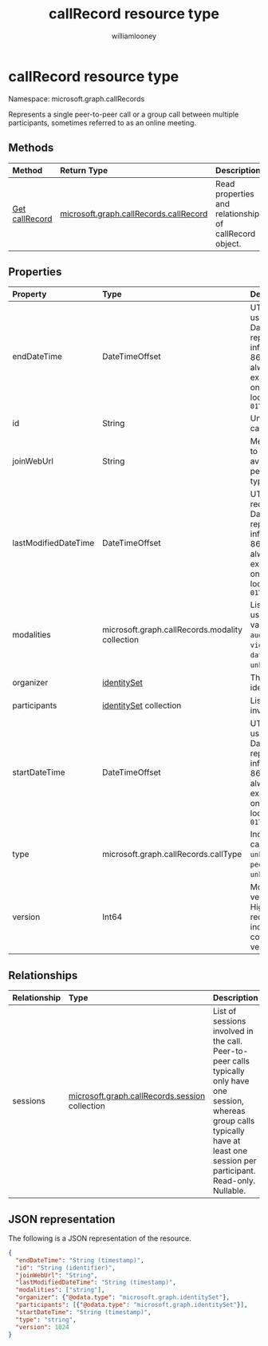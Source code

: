 ﻿---
title: "callRecord resource type"
description: "The callRecord type"
localization_priority: Normal
author: "williamlooney"
ms.prod: "cloud-communications"
doc_type: "resourcePageType"
---

# callRecord resource type

Namespace: microsoft.graph.callRecords

Represents a single peer-to-peer call or a group call between multiple participants, sometimes referred to as an online meeting.

## Methods

| Method                                                 | Return Type                                                         | Description                                             |
| :----------------------------------------------------- | :------------------------------------------------------------------ | :------------------------------------------------------ |
| [Get callRecord](../api/callrecords-callrecord-get.md) | [microsoft.graph.callRecords.callRecord](callrecords-callrecord.md) | Read properties and relationships of callRecord object. |

## Properties

| Property             | Type                                            | Description                                                                                                                                                                                                                                         |
| :------------------- | :---------------------------------------------- | :-------------------------------------------------------------------------------------------------------------------------------------------------------------------------------------------------------------------------------------------------- |
| endDateTime          | DateTimeOffset                                  | UTC time when the last user left the call. The DateTimeOffset type represents date and time information using ISO 8601 format and is always in UTC time. For example, midnight UTC on Jan 1, 2014 would look like this: `'2014-01-01T00:00:00Z'`    |
| id                   | String                                          | Unique identifier for the call record. Read-only.                                                                                                                                                                                                   |
| joinWebUrl           | String                                          | Meeting URL associated to the call. May not be available for a peerToPeer call record type.                                                                                                                                                         |
| lastModifiedDateTime | DateTimeOffset                                  | UTC time when the call record was created. The DatetimeOffset type represents date and time information using ISO 8601 format and is always in UTC time. For example, midnight UTC on Jan 1, 2014 would look like this: `'2014-01-01T00:00:00Z'`    |
| modalities           | microsoft.graph.callRecords.modality collection | List of all the modalities used in the call. Possible values are: `unknown`, `audio`, `video`, `videoBasedScreenSharing`, `data`, `screenSharing`, `unknownFutureValue`.                                                                            |
| organizer            | [identitySet](identityset.md)                   | The organizing party's identity.                                                                                                                                                                                                                    |
| participants         | [identitySet](identityset.md) collection        | List of distinct identities involved in the call.                                                                                                                                                                                                   |
| startDateTime        | DateTimeOffset                                  | UTC time when the first user joined the call. The DatetimeOffset type represents date and time information using ISO 8601 format and is always in UTC time. For example, midnight UTC on Jan 1, 2014 would look like this: `'2014-01-01T00:00:00Z'` |
| type                 | microsoft.graph.callRecords.callType            | Indicates the type of the call. Possible values are: `unknown`, `groupCall`, `peerToPeer`, `unknownFutureValue`.                                                                                                                                    |
| version              | Int64                                           | Monotonically increasing version of the call record. Higher version call records with the same id includes additional data compared to the lower version.                                                                                           |

## Relationships

| Relationship | Type                                                                     | Description                                                                                                                                                                              |
| :----------- | :----------------------------------------------------------------------- | :--------------------------------------------------------------------------------------------------------------------------------------------------------------------------------------- |
| sessions     | [microsoft.graph.callRecords.session](callrecords-session.md) collection | List of sessions involved in the call. Peer-to-peer calls typically only have one session, whereas group calls typically have at least one session per participant. Read-only. Nullable. |

## JSON representation

The following is a JSON representation of the resource.

<!-- {
  "blockType": "resource",
  "optionalProperties": [

  ],
  "@odata.type": "microsoft.graph.callRecords.callRecord",
  "baseType": "",
  "keyProperty": "id"
}-->

```json
{
  "endDateTime": "String (timestamp)",
  "id": "String (identifier)",
  "joinWebUrl": "String",
  "lastModifiedDateTime": "String (timestamp)",
  "modalities": ["string"],
  "organizer": {"@odata.type": "microsoft.graph.identitySet"},
  "participants": [{"@odata.type": "microsoft.graph.identitySet"}],
  "startDateTime": "String (timestamp)",
  "type": "string",
  "version": 1024
}
```

<!-- uuid: 16cd6b66-4b1a-43a1-adaf-3a886856ed98
2019-02-04 14:57:30 UTC -->

<!-- {
  "type": "#page.annotation",
  "description": "callRecord resource",
  "keywords": "",
  "section": "documentation",
  "tocPath": ""
}-->
